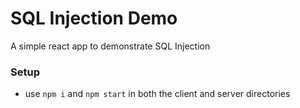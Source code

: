 # SQL Injection Demo

A simple react app to demonstrate SQL Injection

### Setup
- use `npm i` and `npm start` in both the client and server directories